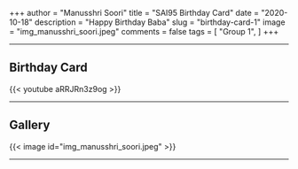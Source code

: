 +++
author = "Manusshri Soori"
title = "SAI95 Birthday Card"
date = "2020-10-18"
description = "Happy Birthday Baba"
slug = "birthday-card-1"
image = "img_manusshri_soori.jpeg"
comments = false
tags = [
    "Group 1",
]
+++

---

## Birthday Card

{{< youtube aRRJRn3z9og >}}

---

## Gallery

{{< image id="img_manusshri_soori.jpeg" >}}

---
